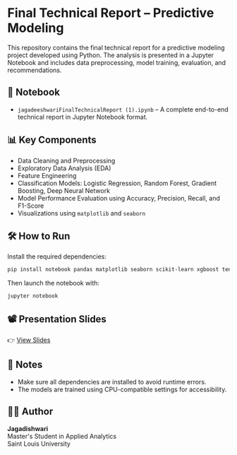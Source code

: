 # Final Technical Report – Predictive Modeling

This repository contains the final technical report for a predictive modeling project developed using Python. The analysis is presented in a Jupyter Notebook and includes data preprocessing, model training, evaluation, and recommendations.

## 📘 Notebook

- `jagadeeshwariFinalTechnicalReport (1).ipynb` – A complete end-to-end technical report in Jupyter Notebook format.

## 📊 Key Components

- Data Cleaning and Preprocessing
- Exploratory Data Analysis (EDA)
- Feature Engineering
- Classification Models: Logistic Regression, Random Forest, Gradient Boosting, Deep Neural Network
- Model Performance Evaluation using Accuracy, Precision, Recall, and F1-Score
- Visualizations using `matplotlib` and `seaborn`

## 🛠️ How to Run

Install the required dependencies:

```bash
pip install notebook pandas matplotlib seaborn scikit-learn xgboost tensorflow
```

Then launch the notebook with:

```bash
jupyter notebook
```

## 📽️ Presentation Slides

👉 [View Slides](Project-Presentation.pptx.pdf)

## 📌 Notes

- Make sure all dependencies are installed to avoid runtime errors.
- The models are trained using CPU-compatible settings for accessibility.

## 👩‍💻 Author

**Jagadishwari**  
Master's Student in Applied Analytics  
Saint Louis University
